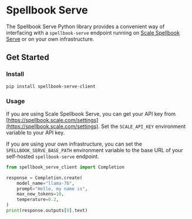 # Spellbook Serve

The Spellbook Serve Python library provides a convenient way of interfacing with a
`spellbook-serve` endpoint running on
[Scale Spellbook Serve](https://scaleapi.github.io/spellbook-serve/) or on your own infrastructure.

## Get Started

### Install

```shell
pip install spellbook-serve-client
```

### Usage

If you are using Scale Spellbook Serve, you can get your API key from
[https://spellbook.scale.com/settings](https://spellbook.scale.com/settings). 
Set the `SCALE_API_KEY` environment variable to your API key.

If you are using your own infrastructure, you can set the
`SPELLBOOK_SERVE_BASE_PATH` environment variable to the base URL of your
self-hosted `spellbook-serve` endpoint.

```python
from spellbook_serve_client import Completion

response = Completion.create(
    model_name="llama-7b",
    prompt="Hello, my name is",
    max_new_tokens=10,
    temperature=0.2,
)
print(response.outputs[0].text)
```
